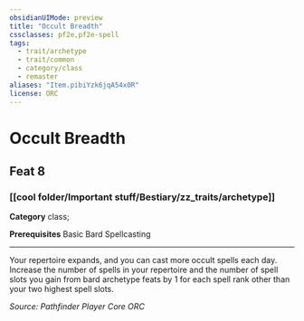 ```yaml
---
obsidianUIMode: preview
title: "Occult Breadth"
cssclasses: pf2e,pf2e-spell
tags:
  - trait/archetype
  - trait/common
  - category/class
  - remaster
aliases: "Item.pibiYzk6jqA54x0R"
license: ORC
---
```

# Occult Breadth
## Feat 8
### [[cool folder/Important stuff/Bestiary/zz_traits/archetype]]

**Category** class; 



**Prerequisites** Basic Bard Spellcasting
* * *
Your repertoire expands, and you can cast more occult spells each day. Increase the number of spells in your repertoire and the number of spell slots you gain from bard archetype feats by 1 for each spell rank other than your two highest spell slots.

*Source: Pathfinder Player Core*
*ORC*